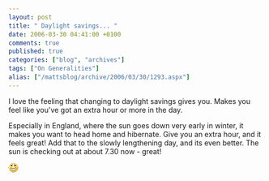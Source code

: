 ```yaml
---
layout: post
title: " Daylight savings... "
date: 2006-03-30 04:41:00 +0100
comments: true
published: true
categories: ["blog", "archives"]
tags: ["On Generalities"]
alias: ["/mattsblog/archive/2006/03/30/1293.aspx"]
---
```

<!-- more -->

<P>I love the feeling that changing to daylight savings gives you. Makes you feel like you've got an extra hour or more in the day.</P>
 <P>Especially in England, where the sun goes down very early in winter, it makes you want to head home and hibernate.&nbsp;Give you an extra hour, and it feels great! Add that to the slowly lengthening day, and its even better. The sun is checking out at about 7.30 now - great!</P>
 <P><IMG alt=":D" class="emoticon" src="/images/emotions/emotion-2.gif" border=0></P>
